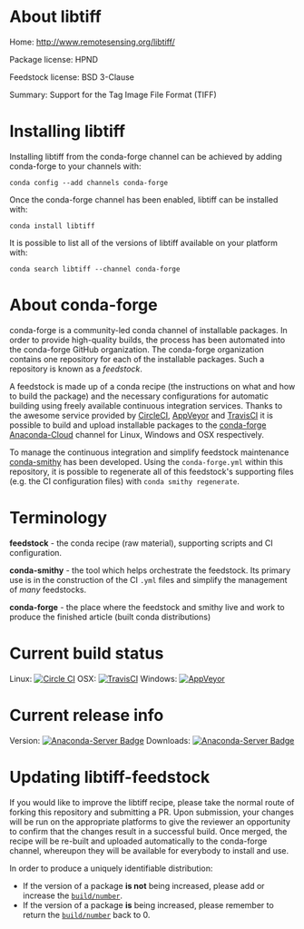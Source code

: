 About libtiff
=============

Home: http://www.remotesensing.org/libtiff/

Package license: HPND

Feedstock license: BSD 3-Clause

Summary: Support for the Tag Image File Format (TIFF)



Installing libtiff
==================

Installing libtiff from the conda-forge channel can be achieved by adding conda-forge to your channels with:

```
conda config --add channels conda-forge
```

Once the conda-forge channel has been enabled, libtiff can be installed with:

```
conda install libtiff
```

It is possible to list all of the versions of libtiff available on your platform with:

```
conda search libtiff --channel conda-forge
```


About conda-forge
=================

conda-forge is a community-led conda channel of installable packages.
In order to provide high-quality builds, the process has been automated into the
conda-forge GitHub organization. The conda-forge organization contains one repository 
for each of the installable packages. Such a repository is known as a *feedstock*.

A feedstock is made up of a conda recipe (the instructions on what and how to build
the package) and the necessary configurations for automatic building using freely
available continuous integration services. Thanks to the awesome service provided by
[CircleCI](https://circleci.com/), [AppVeyor](http://www.appveyor.com/)
and [TravisCI](https://travis-ci.org/) it is possible to build and upload installable
packages to the [conda-forge](https://anaconda.org/conda-forge)
[Anaconda-Cloud](http://docs.anaconda.org/) channel for Linux, Windows and OSX respectively.

To manage the continuous integration and simplify feedstock maintenance
[conda-smithy](http://github.com/conda-forge/conda-smithy) has been developed.
Using the ``conda-forge.yml`` within this repository, it is possible to regenerate all of
this feedstock's supporting files (e.g. the CI configuration files) with ``conda smithy regenerate``.


Terminology
===========

**feedstock** - the conda recipe (raw material), supporting scripts and CI configuration.

**conda-smithy** - the tool which helps orchestrate the feedstock.
                   Its primary use is in the construction of the CI ``.yml`` files
                   and simplify the management of *many* feedstocks.

**conda-forge** - the place where the feedstock and smithy live and work to
                  produce the finished article (built conda distributions)

Current build status
====================

Linux: [![Circle CI](https://circleci.com/gh/conda-forge/libtiff-feedstock.svg?style=svg)](https://circleci.com/gh/conda-forge/libtiff-feedstock)
OSX: [![TravisCI](https://travis-ci.org/conda-forge/libtiff-feedstock.svg?branch=master)](https://travis-ci.org/conda-forge/libtiff-feedstock) 
Windows: [![AppVeyor](https://ci.appveyor.com/api/projects/status/github/conda-forge/libtiff-feedstock?svg=True)](https://ci.appveyor.com/project/conda-forge/libtiff-feedstock/branch/master)

Current release info
====================
Version: [![Anaconda-Server Badge](https://anaconda.org/conda-forge/libtiff/badges/version.svg)](https://anaconda.org/conda-forge/libtiff)
Downloads: [![Anaconda-Server Badge](https://anaconda.org/conda-forge/libtiff/badges/downloads.svg)](https://anaconda.org/conda-forge/libtiff)


Updating libtiff-feedstock
==========================

If you would like to improve the libtiff recipe, please take the normal
route of forking this repository and submitting a PR. Upon submission, your changes will
be run on the appropriate platforms to give the reviewer an opportunity to confirm that the
changes result in a successful build. Once merged, the recipe will be re-built and uploaded
automatically to the conda-forge channel, whereupon they will be available for everybody to
install and use.

In order to produce a uniquely identifiable distribution:
 * If the version of a package **is not** being increased, please add or increase
   the [``build/number``](http://conda.pydata.org/docs/building/meta-yaml.html#build-number-and-string). 
 * If the version of a package **is** being increased, please remember to return
   the [``build/number``](http://conda.pydata.org/docs/building/meta-yaml.html#build-number-and-string)
   back to 0.
